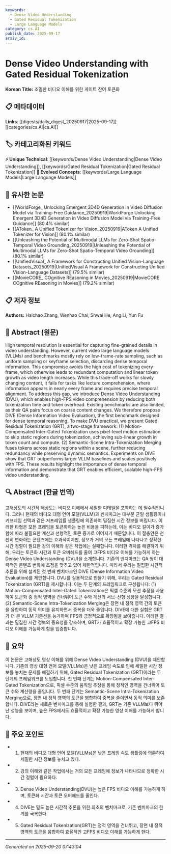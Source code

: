 ```yaml
---
keywords:
  - Dense Video Understanding
  - Gated Residual Tokenization
  - Large Language Models
category: cs.AI
publish_date: 2025-09-17
arxiv_id:
---
```


<!-- KEYWORD_LINKING_METADATA:
{
  "processed_timestamp": "2025-09-22 22:56:33.440878",
  "vocabulary_version": "1.0",
  "selected_keywords": [
    "Dense Video Understanding",
    "Gated Residual Tokenization",
    "Large Language Models"
  ],
  "rejected_keywords": [
    "Vision Transformers"
  ],
  "similarity_scores": {
    "Dense Video Understanding": 0.8,
    "Gated Residual Tokenization": 0.78,
    "Large Language Models": 0.75
  },
  "extraction_method": "AI_prompt_based",
  "budget_applied": true
}
-->

# Dense Video Understanding with Gated Residual Tokenization

**Korean Title:** 조밀한 비디오 이해를 위한 게이트 잔여 토큰화

## 📋 메타데이터

**Links**: [[digests/daily_digest_20250917|2025-09-17]]        [[categories/cs.AI|cs.AI]]

## 🏷️ 카테고리화된 키워드
**⚡ Unique Technical**: [[keywords/Dense Video Understanding|Dense Video Understanding]], [[keywords/Gated Residual Tokenization|Gated Residual Tokenization]]
**🚀 Evolved Concepts**: [[keywords/Large Language Models|Large Language Models]]

## 🔗 유사한 논문
- [[WorldForge_ Unlocking Emergent 3D4D Generation in Video Diffusion Model via Training-Free Guidance_20250919|WorldForge Unlocking Emergent 3D4D Generation in Video Diffusion Model via Training-Free Guidance]] (80.4% similar)
- [[AToken_ A Unified Tokenizer for Vision_20250919|AToken A Unified Tokenizer for Vision]] (80.1% similar)
- [[Unleashing the Potential of Multimodal LLMs for Zero-Shot Spatio-Temporal Video Grounding_20250919|Unleashing the Potential of Multimodal LLMs for Zero-Shot Spatio-Temporal Video Grounding]] (80.1% similar)
- [[UnifiedVisual_ A Framework for Constructing Unified Vision-Language Datasets_20250919|UnifiedVisual A Framework for Constructing Unified Vision-Language Datasets]] (79.5% similar)
- [[MovieCORE_ COgnitive REasoning in Movies_20250919|MovieCORE COgnitive REasoning in Movies]] (79.2% similar)

## 📋 저자 정보

**Authors:** Haichao Zhang, Wenhao Chai, Shwai He, Ang Li, Yun Fu

## 📄 Abstract (원문)

High temporal resolution is essential for capturing fine-grained details in
video understanding. However, current video large language models (VLLMs) and
benchmarks mostly rely on low-frame-rate sampling, such as uniform sampling or
keyframe selection, discarding dense temporal information. This compromise
avoids the high cost of tokenizing every frame, which otherwise leads to
redundant computation and linear token growth as video length increases. While
this trade-off works for slowly changing content, it fails for tasks like
lecture comprehension, where information appears in nearly every frame and
requires precise temporal alignment. To address this gap, we introduce Dense
Video Understanding (DVU), which enables high-FPS video comprehension by
reducing both tokenization time and token overhead. Existing benchmarks are
also limited, as their QA pairs focus on coarse content changes. We therefore
propose DIVE (Dense Information Video Evaluation), the first benchmark designed
for dense temporal reasoning. To make DVU practical, we present Gated Residual
Tokenization (GRT), a two-stage framework: (1) Motion-Compensated Inter-Gated
Tokenization uses pixel-level motion estimation to skip static regions during
tokenization, achieving sub-linear growth in token count and compute. (2)
Semantic-Scene Intra-Tokenization Merging fuses tokens across static regions
within a scene, further reducing redundancy while preserving dynamic semantics.
Experiments on DIVE show that GRT outperforms larger VLLM baselines and scales
positively with FPS. These results highlight the importance of dense temporal
information and demonstrate that GRT enables efficient, scalable high-FPS video
understanding.

## 🔍 Abstract (한글 번역)

고해상도의 시간적 해상도는 비디오 이해에서 세밀한 디테일을 포착하는 데 필수적입니다. 그러나 현재의 비디오 대형 언어 모델(VLLM)과 벤치마크는 대부분 균일 샘플링이나 키프레임 선택과 같은 저프레임률 샘플링에 의존하여 밀집한 시간 정보를 버립니다. 이러한 타협은 모든 프레임을 토큰화하는 높은 비용을 피하는데, 이는 비디오 길이가 증가함에 따라 불필요한 계산과 선형적인 토큰 증가로 이어지기 때문입니다. 이 절충안은 천천히 변화하는 콘텐츠에는 효과적이지만, 정보가 거의 모든 프레임에 나타나고 정확한 시간 정렬이 필요한 강의 이해와 같은 작업에는 실패합니다. 이러한 격차를 해결하기 위해, 우리는 토큰화 시간과 토큰 오버헤드를 줄여 고FPS 비디오 이해를 가능하게 하는 Dense Video Understanding (DVU)을 소개합니다. 기존의 벤치마크는 QA 쌍이 대략적인 콘텐츠 변화에 초점을 맞추고 있어 제한적입니다. 따라서 우리는 밀집한 시간적 추론을 위해 설계된 첫 번째 벤치마크인 DIVE (Dense Information Video Evaluation)를 제안합니다. DVU를 실용적으로 만들기 위해, 우리는 Gated Residual Tokenization (GRT)을 제시합니다. 이는 두 단계의 프레임워크로 구성됩니다: (1) Motion-Compensated Inter-Gated Tokenization은 픽셀 수준의 모션 추정을 사용하여 토큰화 중 정적 영역을 건너뛰어 토큰 수와 계산의 서브-선형 성장을 달성합니다. (2) Semantic-Scene Intra-Tokenization Merging은 장면 내 정적 영역 간의 토큰을 융합하여 동적 의미를 유지하면서 중복을 더욱 줄입니다. DIVE에 대한 실험은 GRT가 더 큰 VLLM 기준선을 능가하며 FPS와 긍정적으로 확장됨을 보여줍니다. 이러한 결과는 밀집한 시간 정보의 중요성을 강조하며, GRT가 효율적이고 확장 가능한 고FPS 비디오 이해를 가능하게 함을 입증합니다.

## 📝 요약

이 논문은 고해상도 영상 이해를 위해 Dense Video Understanding (DVU)을 제안합니다. 기존의 영상 대형 언어 모델(VLLMs)은 낮은 프레임 속도로 인해 세밀한 시간 정보를 놓치는 문제를 해결하기 위해, Gated Residual Tokenization (GRT)이라는 두 단계의 프레임워크를 도입합니다. 첫 번째 단계는 Motion-Compensated Inter-Gated Tokenization으로, 픽셀 수준의 움직임 추정을 통해 정적인 영역을 건너뛰어 토큰 수와 계산량을 줄입니다. 두 번째 단계는 Semantic-Scene Intra-Tokenization Merging으로, 장면 내 정적 영역의 토큰을 병합하여 중복을 줄이면서 동적 의미를 보존합니다. DIVE라는 새로운 벤치마크를 통해 실험한 결과, GRT는 기존 VLLM보다 뛰어난 성능을 보이며, 높은 FPS에서도 효율적이고 확장 가능한 영상 이해를 가능하게 합니다.

## 🎯 주요 포인트

- 1. 현재의 비디오 대형 언어 모델(VLLMs)은 낮은 프레임 속도 샘플링에 의존하여 세밀한 시간 정보를 놓치고 있다.

- 2. 강의 이해와 같은 작업에서는 거의 모든 프레임에 정보가 나타나므로 정확한 시간 정렬이 필요하다.

- 3. Dense Video Understanding(DVU)는 높은 FPS 비디오 이해를 가능하게 하며, 토큰화 시간과 토큰 오버헤드를 줄인다.

- 4. DIVE는 밀도 높은 시간적 추론을 위한 최초의 벤치마크로, 기존 벤치마크의 한계를 극복한다.

- 5. Gated Residual Tokenization(GRT)는 정적 영역을 건너뛰고, 장면 내 정적 영역의 토큰을 융합하여 효율적인 고FPS 비디오 이해를 가능하게 한다.

---

*Generated on 2025-09-20 07:43:04*